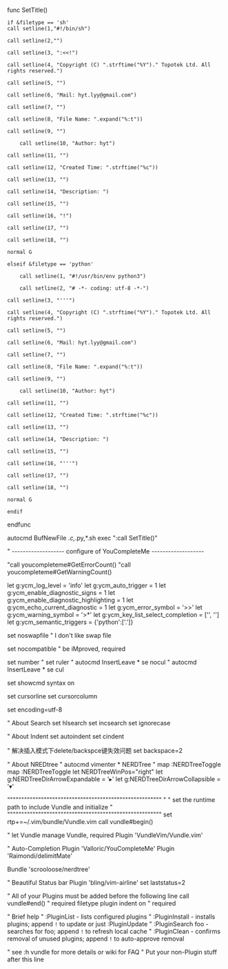 func SetTitle()

    if &filetype == 'sh'
	call setline(1,"#!/bin/sh")

	call setline(2,"")

	call setline(3, ":<<!") 

	call setline(4, "Copyright (C) ".strftime("%Y")." Topotek Ltd. All rights reserved.")

	call setline(5, "")

	call setline(6, "Mail: hyt.lyy@gmail.com") 

	call setline(7, "")

	call setline(8, "File Name: ".expand("%:t"))

	call setline(9, "")

        call setline(10, "Author: hyt")

	call setline(11, "")

	call setline(12, "Created Time: ".strftime("%c")) 

	call setline(13, "")

	call setline(14, "Description: ") 

	call setline(15, "")

	call setline(16, "!")

	call setline(17, "")

	call setline(18, "")

	normal G

    elseif &filetype == 'python'

        call setline(1, "#!/usr/bin/env python3")

        call setline(2, "# -*- coding: utf-8 -*-")

	call setline(3, "'''") 

	call setline(4, "Copyright (C) ".strftime("%Y")." Topotek Ltd. All rights reserved.")

	call setline(5, "")

	call setline(6, "Mail: hyt.lyy@gmail.com") 

	call setline(7, "")

	call setline(8, "File Name: ".expand("%:t"))

	call setline(9, "")

        call setline(10, "Author: hyt")

	call setline(11, "")

	call setline(12, "Created Time: ".strftime("%c")) 

	call setline(13, "")

	call setline(14, "Description: ") 

	call setline(15, "")

	call setline(16, "'''")

	call setline(17, "")

	call setline(18, "")

	normal G

    endif

endfunc  

autocmd BufNewFile *.c,*.py,*.sh exec ":call SetTitle()"  

" ------------------- configure of YouCompleteMe -------------------

"call youcompleteme#GetErrorCount()
"call youcompleteme#GetWarningCount()

let g:ycm_log_level = 'info'
let g:ycm_auto_trigger = 1
let g:ycm_enable_diagnostic_signs = 1
let g:ycm_enable_diagnostic_highlighting = 1
let g:ycm_echo_current_diagnostic = 1
let g:ycm_error_symbol = '>>'
let g:ycm_warning_symbol = '>*'
let g:ycm_key_list_select_completion = ['<TAB>', '<Down>']
let g:ycm_semantic_triggers =  {'python':['.']}



set noswapfile                " I don't like swap file

set nocompatible              " be iMproved, required

set number
" set ruler
" autocmd InsertLeave * se nocul
" autocmd InsertLeave * se cul

set showcmd
syntax on

set cursorline
set cursorcolumn

set encoding=utf-8

" About Search
set hlsearch
set incsearch
set ignorecase

" About Indent
set autoindent
set cindent

" 解决插入模式下delete/backspce键失效问题
set backspace=2

" About NREDtree
" autocmd vimenter * NERDTree
" map <C-n> :NERDTreeToggle<CR>
map <F2> :NERDTreeToggle<CR>
let NERDTreeWinPos="right"
let g:NERDTreeDirArrowExpandable = '▸'
let g:NERDTreeDirArrowCollapsible = '▾'

"""""""""""""""""""""""""""""""""""""""""""""""""""""""
"
" set the runtime path to include Vundle and initialize
"
"""""""""""""""""""""""""""""""""""""""""""""""""""""""
set rtp+=~/.vim/bundle/Vundle.vim
call vundle#begin()

" let Vundle manage Vundle, required
Plugin 'VundleVim/Vundle.vim'

" Auto-Completion
Plugin 'Valloric/YouCompleteMe'
Plugin 'Raimondi/delimitMate'

Bundle 'scrooloose/nerdtree'

" Beautiful Status bar
Plugin 'bling/vim-airline'
set laststatus=2

" All of your Plugins must be added before the following line
call vundle#end()            " required
filetype plugin indent on    " required

" Brief help
" :PluginList       - lists configured plugins
" :PluginInstall    - installs plugins; append `!` to update or just :PluginUpdate
" :PluginSearch foo - searches for foo; append `!` to refresh local cache
" :PluginClean      - confirms removal of unused plugins; append `!` to auto-approve removal

" see :h vundle for more details or wiki for FAQ
" Put your non-Plugin stuff after this line


